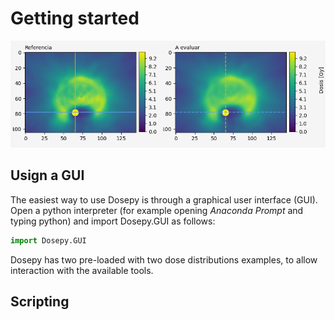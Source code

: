 # Getting started

![Portada_Dosepy](../assets/Perfiles_1.png)

## Usign a GUI

The easiest way to use Dosepy is through a graphical user interface (GUI). Open a python interpreter (for example opening *Anaconda Prompt* and typing python) and import Dosepy.GUI as follows:

```python
import Dosepy.GUI
```

Dosepy has two pre-loaded with two dose distributions examples, to allow interaction with the available tools.

## Scripting

